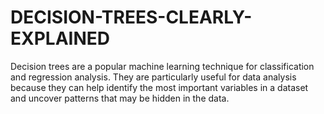 # DECISION-TREES-CLEARLY-EXPLAINED
Decision trees are a popular machine learning technique for classification and regression analysis. They are particularly useful for data analysis because they can help identify the most important variables in a dataset and uncover patterns that may be hidden in the data.
